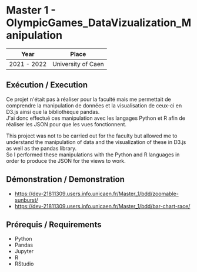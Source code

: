 # Master 1 - OlympicGames_DataVizualization_Manipulation

| Year        | Place              |
| ----------- | ------------------ |
| 2021 - 2022 | University of Caen |

## Exécution / Execution

Ce projet n'était pas à réaliser pour la faculté mais me permettait de comprendre la manipulation de données et la visualisation de ceux-ci en D3.js ainsi que la bibliothèque pandas.  
J'ai donc effectué ces manipulation avec les langages Python et R afin de réaliser les JSON pour que les vues fonctionnent.

This project was not to be carried out for the faculty but allowed me to understand the manipulation of data and the visualization of these in D3.js as well as the pandas library.  
So I performed these manipulations with the Python and R languages in order to produce the JSON for the views to work.

## Démonstration / Demonstration

- https://dev-21811309.users.info.unicaen.fr/Master_1/bdd/zoomable-sunburst/
- https://dev-21811309.users.info.unicaen.fr/Master_1/bdd/bar-chart-race/

## Prérequis / Requirements

- Python
- Pandas
- Jupyter
- R
- RStudio
